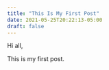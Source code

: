 ```yaml
---
title: "This Is My First Post"
date: 2021-05-25T20:22:13-05:00
draft: false
---
```


Hi all,

This is my first post.